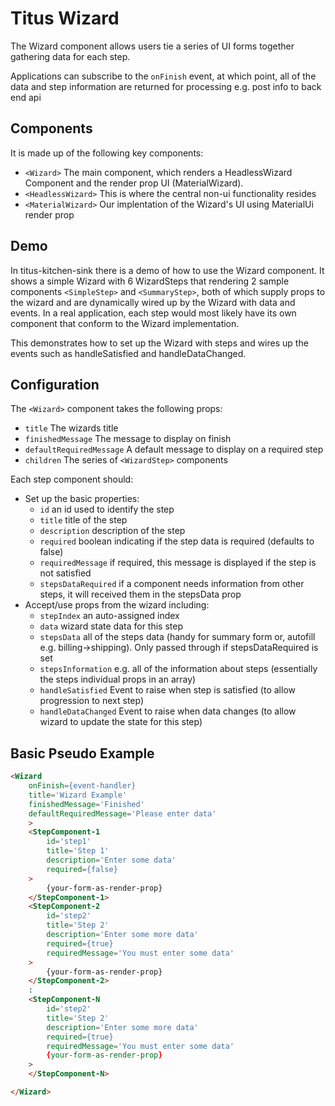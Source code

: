 # Titus Wizard

The Wizard component allows users tie a series of UI forms together gathering data for each step.

Applications can subscribe to the `onFinish` event, at which point, all of the data and step information are returned for processing e.g. post info to back end api

## Components

It is made up of the following key components:

- `<Wizard>` The main component, which renders a HeadlessWizard Component and the render prop UI (MaterialWizard).
- `<HeadlessWizard>` This is where the central non-ui functionality resides
- `<MaterialWizard>` Our implentation of the Wizard's UI using MaterialUi render prop

## Demo

In titus-kitchen-sink there is a demo of how to use the Wizard component. It shows a simple Wizard with 6 WizardSteps that rendering 2 sample components `<SimpleStep>` and `<SummaryStep>`, both of which supply props to the wizard and are dynamically wired up by the Wizard with data and events. In a real application, each step would most likely have its own component that conform to the Wizard implementation.

This demonstrates how to set up the Wizard with steps and wires up the events such as handleSatisfied and handleDataChanged.

## Configuration

The `<Wizard>` component takes the following props:

- `title` The wizards title
- `finishedMessage` The message to display on finish
- `defaultRequiredMessage` A default message to display on a required step
- `children` The series of `<WizardStep>` components

Each step component should:

- Set up the basic properties:
  - `id` an id used to identify the step
  - `title` title of the step
  - `description` description of the step
  - `required` boolean indicating if the step data is required (defaults to false)
  - `requiredMessage` if required, this message is displayed if the step is not satisfied
  - `stepsDataRequired` if a component needs information from other steps, it will received them in the stepsData prop
- Accept/use props from the wizard including:
  - `stepIndex` an auto-assigned index
  - `data` wizard state data for this step
  - `stepsData` all of the steps data (handy for summary form or, autofill e.g. billing->shipping). Only passed through if stepsDataRequired is set
  - `stepsInformation` e.g. all of the information about steps (essentially the steps individual props in an array)
  - `handleSatisfied` Event to raise when step is satisfied (to allow progression to next step)
  - `handleDataChanged` Event to raise when data changes (to allow wizard to update the state for this step)

## Basic Pseudo Example

```html
<Wizard
    onFinish={event-handler}
    title='Wizard Example'
    finishedMessage='Finished'
    defaultRequiredMessage='Please enter data'
    >
    <StepComponent-1
        id='step1'
        title='Step 1'
        description='Enter some data'
        required={false}
    >
        {your-form-as-render-prop}
    </StepComponent-1>
    <StepComponent-2
        id='step2'
        title='Step 2'
        description='Enter some more data'
        required={true}
        requiredMessage='You must enter some data'
    >
        {your-form-as-render-prop}
    </StepComponent-2>
    :
    <StepComponent-N
        id='step2'
        title='Step 2'
        description='Enter some more data'
        required={true}
        requiredMessage='You must enter some data'
        {your-form-as-render-prop}
    >
    </StepComponent-N>

</Wizard>
```
